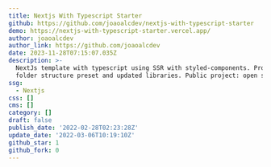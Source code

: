 ```yaml
---
title: Nextjs With Typescript Starter
github: https://github.com/joaoalcdev/nextjs-with-typescript-starter
demo: https://nextjs-with-typescript-starter.vercel.app/
author: joaoalcdev
author_link: https://github.com/joaoalcdev
date: 2023-11-28T07:15:07.035Z
description: >-
  NextJs template with typescript using SSR with styled-components. Project
  folder structure preset and updated libraries. Public project: open source.
ssg:
  - Nextjs
css: []
cms: []
category: []
draft: false
publish_date: '2022-02-28T02:23:28Z'
update_date: '2022-03-06T10:19:10Z'
github_star: 1
github_fork: 0
---
```

